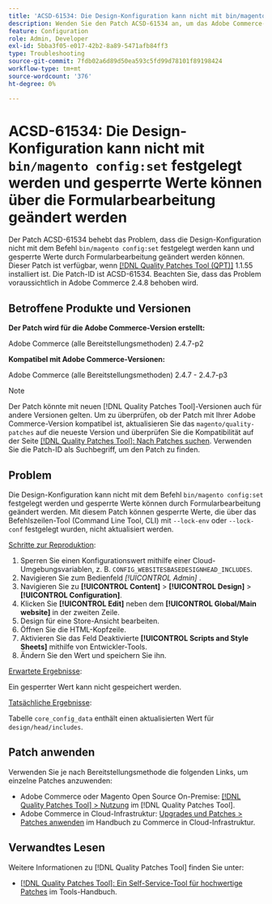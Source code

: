 ```yaml
---
title: 'ACSD-61534: Die Design-Konfiguration kann nicht mit bin/magento config:set festgelegt werden und gesperrte Werte können über die Formularbearbeitung geändert werden'
description: Wenden Sie den Patch ACSD-61534 an, um das Adobe Commerce-Problem zu beheben, bei dem die Design-Konfiguration nicht mit dem Befehl „bin/magento config:set“ festgelegt werden kann und gesperrte Werte durch Formularbearbeitung geändert werden können.
feature: Configuration
role: Admin, Developer
exl-id: 5bba3f05-e017-42b2-8a89-5471afb84ff3
type: Troubleshooting
source-git-commit: 7fdb02a6d89d50ea593c5fd99d78101f89198424
workflow-type: tm+mt
source-wordcount: '376'
ht-degree: 0%

---
```


# ACSD-61534: Die Design-Konfiguration kann nicht mit `bin/magento config:set` festgelegt werden und gesperrte Werte können über die Formularbearbeitung geändert werden

Der Patch ACSD-61534 behebt das Problem, dass die Design-Konfiguration nicht mit dem Befehl `bin/magento config:set` festgelegt werden kann und gesperrte Werte durch Formularbearbeitung geändert werden können. Dieser Patch ist verfügbar, wenn [[!DNL Quality Patches Tool (QPT)]](/help/tools/quality-patches-tool/quality-patches-tool-to-self-serve-quality-patches.md) 1.1.55 installiert ist. Die Patch-ID ist ACSD-61534. Beachten Sie, dass das Problem voraussichtlich in Adobe Commerce 2.4.8 behoben wird.

## Betroffene Produkte und Versionen

**Der Patch wird für die Adobe Commerce-Version erstellt:**

Adobe Commerce (alle Bereitstellungsmethoden) 2.4.7-p2

**Kompatibel mit Adobe Commerce-Versionen:**

Adobe Commerce (alle Bereitstellungsmethoden) 2.4.7 - 2.4.7-p3

>[!NOTE]
>
>Der Patch könnte mit neuen [!DNL Quality Patches Tool]-Versionen auch für andere Versionen gelten. Um zu überprüfen, ob der Patch mit Ihrer Adobe Commerce-Version kompatibel ist, aktualisieren Sie das `magento/quality-patches` auf die neueste Version und überprüfen Sie die Kompatibilität auf der Seite [[!DNL Quality Patches Tool]: Nach Patches suchen](https://experienceleague.adobe.com/tools/commerce-quality-patches/index.html). Verwenden Sie die Patch-ID als Suchbegriff, um den Patch zu finden.

## Problem

Die Design-Konfiguration kann nicht mit dem Befehl `bin/magento config:set` festgelegt werden und gesperrte Werte können durch Formularbearbeitung geändert werden. Mit diesem Patch können gesperrte Werte, die über das Befehlszeilen-Tool (Command Line Tool, CLI) mit `--lock-env` oder `--lock-conf` festgelegt wurden, nicht aktualisiert werden.

<u>Schritte zur Reproduktion</u>:

1. Sperren Sie einen Konfigurationswert mithilfe einer Cloud-Umgebungsvariablen, z. B. `CONFIG_WEBSITESBASEDESIGNHEAD_INCLUDES`.
1. Navigieren Sie zum Bedienfeld *[!UICONTROL Admin]* .
1. Navigieren Sie zu **[!UICONTROL Content]** > **[!UICONTROL Design]** > **[!UICONTROL Configuration]**.
1. Klicken Sie **[!UICONTROL Edit]** neben dem **[!UICONTROL Global/Main website]** in der zweiten Zeile.
1. Design für eine Store-Ansicht bearbeiten.
1. Öffnen Sie die HTML-Kopfzeile.
1. Aktivieren Sie das Feld Deaktivierte **[!UICONTROL Scripts and Style Sheets]** mithilfe von Entwickler-Tools.
1. Ändern Sie den Wert und speichern Sie ihn.

<u>Erwartete Ergebnisse</u>:

Ein gesperrter Wert kann nicht gespeichert werden.

<u>Tatsächliche Ergebnisse</u>:

Tabelle `core_config_data` enthält einen aktualisierten Wert für `design/head/includes`.

## Patch anwenden

Verwenden Sie je nach Bereitstellungsmethode die folgenden Links, um einzelne Patches anzuwenden:

* Adobe Commerce oder Magento Open Source On-Premise: [[!DNL Quality Patches Tool] > Nutzung](/help/tools/quality-patches-tool/usage.md) im [!DNL Quality Patches Tool].
* Adobe Commerce in Cloud-Infrastruktur: [Upgrades und Patches > Patches anwenden](https://experienceleague.adobe.com/docs/commerce-cloud-service/user-guide/develop/upgrade/apply-patches.html) im Handbuch zu Commerce in Cloud-Infrastruktur.

## Verwandtes Lesen

Weitere Informationen zu [!DNL Quality Patches Tool] finden Sie unter:

* [[!DNL Quality Patches Tool]: Ein Self-Service-Tool für hochwertige Patches](/help/tools/quality-patches-tool/quality-patches-tool-to-self-serve-quality-patches.md) im Tools-Handbuch.
